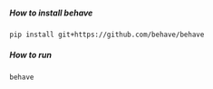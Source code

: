 ##### How to install behave
```bash
pip install git+https://github.com/behave/behave
```

##### How to run
```bash
behave
```
